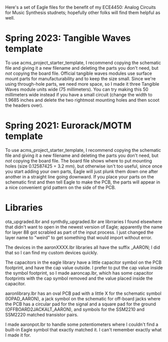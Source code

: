Here's a set of Eagle files for the benefit of my ECE4450: Analog Circuits for Music Synthesis studnets; hopefully other folks will find them helpful as well.

# Spring 2023: Tangible Waves template

To use acms_project_starter_template, I recommend copying the schematic file and giving it a new filename and deleting the parts you don't need, but *not* copying the board file. Official tangible waves modules use surface mount parts for manufacturability and to keep the size small. Since we're using through-hole parts, we need more space, so I made it three Tangible Waves module units wide (75 millimeters). You can try making this 50 millimeters wide instead if you have a small circuit (change the width to 1.9685 inches and delete the two rightmost mounting holes and then scoot the headers over).

# Spring 2021: Eurorack/MOTM template

To use acms_project_starter_template, I recommend copying the schematic file and giving it a new filename and deleting the parts you don't need, but *not* copying the board file. The board file shows where to put mounting holes (size 0.12587425 = 3.2 mm), but otherwise isn't too useful, since once you start adding your own parts, Eagle will just plunk them down one after another in a straight line going downward. If you place your parts on the schematic first and then tell Eagle to make the PCB, the parts will appear in a nice convenient grid pattern on the side of the PCB.

# Libraries

ota_upgraded.lbr and synthdiy_upgraded.lbr are librraries I found elsewhere that didn't want to open in the newest version of Eagle; apparently the name for layer 88 got scrabled as part of the input process. I just changed the layer name to "weird" to get something that would import without error.

The devices in the aaronXXXX.lbr libraries all have the suffix _AARON; I did that so I can find my custom devices quickly.

The capacitors in the eagle library have a little capacitor symbol on the PCB footprint, and have the cap value outside. I prefer to put the cap value inside the symbol footprint, so I made aaroncap.lbr, which has some capacitor footprints with the cap symbol removed and the value placed inside the capacitor.

aaronlibrary.lbr has an oval PCB pad with a little X for the schematic symbol (IOPAD_AARON), a jack symbol on the schematic for off-board jacks where the PCB has a circular pad for the signal and a square pad for the ground (OFFBOARD2JACKALT_AARON), and symbols for the SSM2210 and SSM2220 matched transistor pairs.

I made aaronpot.lbr to handle some potentiometers where I couldn't find a built-in Eagle symbol that exactly matched it. I can't remember exactly what I made it for.
